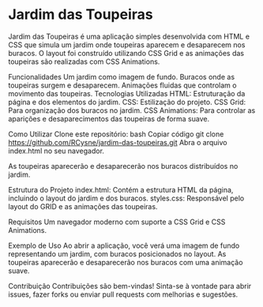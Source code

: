 # Jardim das Toupeiras
Jardim das Toupeiras é uma aplicação simples desenvolvida com HTML e CSS que simula um jardim onde toupeiras aparecem e desaparecem nos buracos. 
O layout foi construído utilizando CSS Grid e as animações das toupeiras são realizadas com CSS Animations.

Funcionalidades
Um jardim como imagem de fundo.
Buracos onde as toupeiras surgem e desaparecem.
Animações fluidas que controlam o movimento das toupeiras.
Tecnologias Utilizadas
HTML: Estruturação da página e dos elementos do jardim.
CSS: Estilização do projeto.
CSS Grid: Para organização dos buracos no jardim.
CSS Animations: Para controlar as aparições e desaparecimentos das toupeiras de forma suave.

Como Utilizar
Clone este repositório:
bash
Copiar código
git clone https://github.com/RCysne/jardim-das-toupeiras.git
Abra o arquivo index.html no seu navegador.

As toupeiras aparecerão e desaparecerão nos buracos distribuídos no jardim.

Estrutura do Projeto
index.html: Contém a estrutura HTML da página, incluindo o layout do jardim e dos buracos.
styles.css: Responsável pelo layout do GRID e as animações das toupeiras.

Requisitos
Um navegador moderno com suporte a CSS Grid e CSS Animations.

Exemplo de Uso
Ao abrir a aplicação, você verá uma imagem de fundo representando um jardim, com buracos posicionados no layout. As toupeiras aparecerão e desaparecerão nos buracos com uma animação suave.

Contribuição
Contribuições são bem-vindas! Sinta-se à vontade para abrir issues, fazer forks ou enviar pull requests com melhorias e sugestões.

![]()
